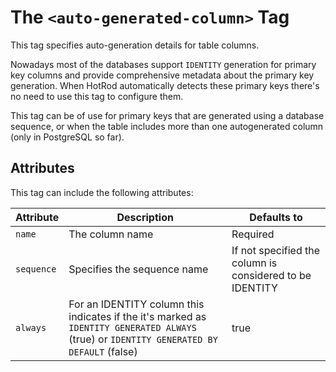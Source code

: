 # The `<auto-generated-column>` Tag

This tag specifies auto-generation details for table columns.

Nowadays most of the databases support `IDENTITY` generation for primary key columns and provide
comprehensive metadata about the primary key generation. When HotRod automatically detects these primary 
keys there's no need to use this tag to configure them.

This tag can be of use for primary keys that are generated using a database sequence, or when
the table includes more than one autogenerated column (only in PostgreSQL so far).


## Attributes

This tag can include the following attributes:

| Attribute | Description | Defaults to |
| -- | -- | -- |
| `name` | The column name | Required |
| `sequence` | Specifies the sequence name | If not specified the column is considered to be IDENTITY |
| `always` | For an IDENTITY column this indicates if the it's marked as `IDENTITY GENERATED ALWAYS` (true) or `IDENTITY GENERATED BY DEFAULT` (false) | true |


